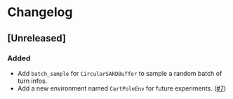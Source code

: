 # Changelog

## [Unreleased]

### Added

- Add `batch_sample` for `CircularSARDBuffer` to sample a random batch of turn infos.
- Add a new environment named `CartPoleEnv` for future experiments. ([#7](https://github.com/Ju-jl/Ju.jl/pull/7))